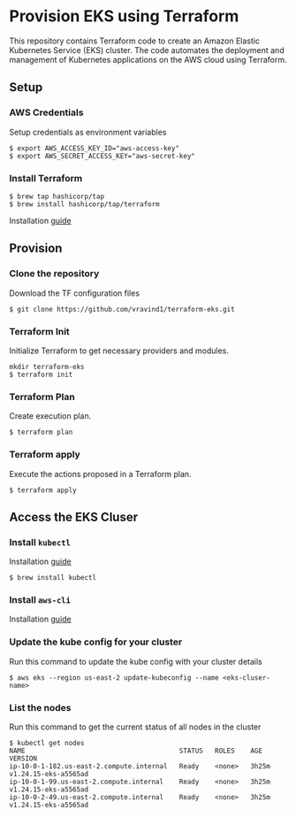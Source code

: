 # Provision EKS using Terraform
This repository contains Terraform code to create an Amazon Elastic Kubernetes Service (EKS) cluster. The code automates the deployment and management of Kubernetes applications on the AWS cloud using Terraform.
## Setup

### AWS Credentials
Setup credentials as environment variables 

```
$ export AWS_ACCESS_KEY_ID="aws-access-key"
$ export AWS_SECRET_ACCESS_KEY="aws-secret-key"
```

### Install Terraform

```
$ brew tap hashicorp/tap
$ brew install hashicorp/tap/terraform
```
Installation [guide](https://developer.hashicorp.com/terraform/tutorials/aws-get-started/install-cli)

## Provision

### Clone the repository
Download the TF configuration files
```
$ git clone https://github.com/vravind1/terraform-eks.git
```

### Terraform Init
Initialize Terraform to get necessary providers and modules.
```
mkdir terraform-eks
$ terraform init
```
### Terraform Plan
Create execution plan.
```
$ terraform plan
```

### Terraform apply
Execute the actions proposed in a Terraform plan.
```
$ terraform apply
```
## Access the EKS Cluser

### Install ```kubectl```

Installation [guide](https://kubernetes.io/docs/tasks/tools/install-kubectl-macos/)
```
$ brew install kubectl
```
### Install ```aws-cli```
Installation [guide](https://docs.aws.amazon.com/cli/latest/userguide/getting-started-install.html)

### Update the kube config for your cluster
Run this command to update the kube config with your cluster details
```
$ aws eks --region us-east-2 update-kubeconfig --name <eks-cluser-name>
```

### List the nodes
Run this command to get the current status of all nodes in the cluster
```
$ kubectl get nodes
NAME                                       STATUS   ROLES    AGE     VERSION
ip-10-0-1-182.us-east-2.compute.internal   Ready    <none>   3h25m   v1.24.15-eks-a5565ad
ip-10-0-1-99.us-east-2.compute.internal    Ready    <none>   3h25m   v1.24.15-eks-a5565ad
ip-10-0-2-49.us-east-2.compute.internal    Ready    <none>   3h25m   v1.24.15-eks-a5565ad
```
